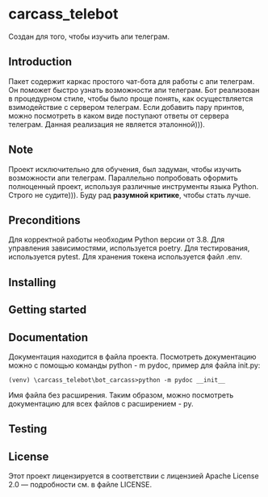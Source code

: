 # carcass_telebot

Создан для того, чтобы изучить апи телеграм.

## Introduction

Пакет содержит каркас простого чат-бота для работы с апи телеграм. Он поможет
быстро узнать возможности апи телеграм. Бот реализован в процедурном стиле,
чтобы было проще понять, как осуществляется взимодействие с сервером телеграм.
Если добавить пару принтов, можно посмотреть в каком виде поступают ответы от
сервера телеграм. Данная реализация не является эталонной))).

## Note

Проект исключительно для обучения, был задуман, чтобы изучить возможности апи телеграм.
Параллельно попробовать оформить полноценный проект, используя различные инструменты
языка Python. Строго не судите))). Буду рад **разумной критике**, чтобы стать лучше.

## Preconditions

Для корректной работы необходим Python версии от 3.8.
Для управления зависимостями, используется poetry.
Для тестирования, используется pytest.
Для хранения токена используется файл .env.

## Installing

## Getting started


## Documentation

Документация находится в файла проекта.
Посмотреть документацию можно с помощью команды python - m pydoc, пример для файла init.py:
```
(venv) \carcass_telebot\bot_carcass>python -m pydoc __init__ 
```
Имя файла без расширения. Таким образом, можно посмотреть документацию для всех
файлов с расширением - py.

## Testing

## License

Этот проект лицензируется в соответствии с лицензией Apache License 2.0 — подробности 
см. в файле LICENSE.